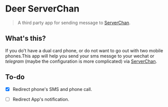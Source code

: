 # Deer ServerChan


> A third party app for sending message to [ServerChan](http://sc.ftqq.com/3.version).

## What's this?

If you do't have a dual card phone, or do not want to go out with two mobile phones.This app will help you send your sms messge to your wechat or *telegram* (maybe the configuration is more complicated) via [ServerChan](http://sc.ftqq.com/3.version).

## To-do

- [x] Redirect phone's SMS and phone call.

- [ ] Redirect App's notification.

